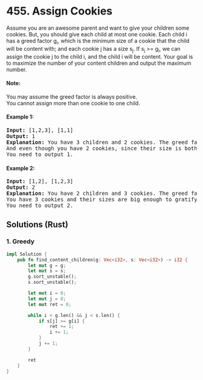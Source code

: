 # 455. Assign Cookies
Assume you are an awesome parent and want to give your children some cookies. But, you should give each child at most one cookie. Each child i has a greed factor g<sub>i</sub>, which is the minimum size of a cookie that the child will be content with; and each cookie j has a size s<sub>j</sub>. If s<sub>j</sub> >= g<sub>i</sub>, we can assign the cookie j to the child i, and the child i will be content. Your goal is to maximize the number of your content children and output the maximum number.

#### Note:
You may assume the greed factor is always positive.<br>
You cannot assign more than one cookie to one child.

#### Example 1:
<pre>
<strong>Input:</strong> [1,2,3], [1,1]
<strong>Output:</strong> 1
<strong>Explanation:</strong> You have 3 children and 2 cookies. The greed factors of 3 children are 1, 2, 3. 
And even though you have 2 cookies, since their size is both 1, you could only make the child whose greed factor is 1 content.
You need to output 1.
</pre>

#### Example 2:
<pre>
<strong>Input:</strong> [1,2], [1,2,3]
<strong>Output:</strong> 2
<strong>Explanation:</strong> You have 2 children and 3 cookies. The greed factors of 2 children are 1, 2. 
You have 3 cookies and their sizes are big enough to gratify all of the children, 
You need to output 2.
</pre>

## Solutions (Rust)

### 1. Greedy
```Rust
impl Solution {
    pub fn find_content_children(g: Vec<i32>, s: Vec<i32>) -> i32 {
        let mut g = g;
        let mut s = s;
        g.sort_unstable();
        s.sort_unstable();

        let mut i = 0;
        let mut j = 0;
        let mut ret = 0;

        while i < g.len() && j < s.len() {
            if s[j] >= g[i] {
                ret += 1;
                i += 1;
            }
            j += 1;
        }

        ret
    }
}
```

